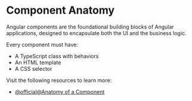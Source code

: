 # Component Anatomy

Angular components are the foundational building blocks of Angular applications, designed to encapsulate both the UI and
the business logic.

Every component must have:

- A TypeScript class with behaviors
- An HTML template
- A CSS selector

Visit the following resources to learn more:

- [@official@Anatomy of a Component](https://angular.dev/guide/components)

